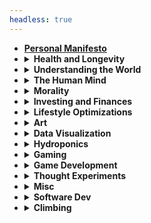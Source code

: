 ```yaml
---
headless: true
---
```


<ul>
<li><a href="/docs/manifesto/" ><strong>Personal Manifesto</strong></a></li>
<li><details><summary><strong>Health and Longevity</strong></summary><ul>
  <li><a href="/docs/health-and-longevity/influences/">Influences</a></li>
  <li><a href="/docs/health-and-longevity/sleep/">Sleep</a></li>
  <li><a href="/docs/health-and-longevity/food/">What Food and When?</a></li>
  <li><a href="/docs/health-and-longevity/cooking/">Cooking</a></li>
  <li><a href="/docs/health-and-longevity/fasting/">Fasting</a></li>
  <li><a href="/docs/health-and-longevity/cgm/">Continuous Glucose Monitoring</a></li>
  <li><a href="/docs/health-and-longevity/dna-testing/">DNA Testing</a></li>
  <li><a href="/docs/health-and-longevity/chronic-stress/">Chronic Stress</a></li>
  <li><a href="/docs/health-and-longevity/exercise/">Exercise</a></li>
  <li><a href="/docs/health-and-longevity/avoiding-accidents/">Avoiding Accidents</a></li>
  <li><a href="/docs/health-and-longevity/dental-health/">Dental Health</a></li>
</ul></details></li>
<li><details><summary><strong>Understanding the World</strong></summary><ul>
  <li><a href="/docs/understanding-the-world/influences/">Influences</a></li>
  <li><a href="/docs/understanding-the-world/what-to-believe/">What to Believe</a></li>
  <li><a href="/docs/understanding-the-world/physics/">Physics</a></li>
  <li><a href="/docs/understanding-the-world/notetaking/">Notetaking</a></li>
  <li><a href="/docs/understanding-the-world/individuals-vs-groups/">Individuals Vs Groups</a></li>
  <li><a href="/docs/understanding-the-world/applying-theories/">Applying Theories</a></li>
</ul></details></li>
<li><details><summary><strong>The Human Mind</strong></summary><ul>
  <li><a href="/docs/mind/influences/">Influences</a></li>
  <li><a href="/docs/mind/mbti/">Myers-Briggs Personality Typing</a></li>
  <li><a href="/docs/mind/creativity/">Creativity</a></li>
  <li><a href="/docs/mind/motivation/">Motivation</a></li>
  <li><a href="/docs/mind/things-to-do-when-unmotivated/">Things to do When Unmotivated</a></li>
  <li><a href="/docs/mind/contentment/">Contentment (pet theory)</a></li>
  <li><a href="/docs/mind/working-with-others/">Working with Others</a></li>
  <li><a href="/docs/mind/desires-and-deprivation/">Desires and Deprivation</a></li>
</ul></details></li>
<li><details><summary><strong>Morality</strong></summary><ul>
  <li><a href="/docs/morality/efficiency-morality/">Efficient Living and Morality</a></li>
  <li><a href="/docs/morality/right-to-risk/">Right to Risk</a></li>
</ul></details></li>
<li><details><summary><strong>Investing and Finances</strong></summary><ul>
  <li><a href="/docs/investing-and-finances/influences/">Influences</a></li>
  <li><a href="/docs/investing-and-finances/strategies/">Strategies</a></li>
  <li><a href="/docs/investing-and-finances/financial-independence/">Financial Independence</a></li>
  <li><a href="/docs/investing-and-finances/taxes/">Taxes</a></li>
  <li><a href="/docs/investing-and-finances/housing/">Housing</a></li>
  <li><a href="/docs/investing-and-finances/expected-house-return/">My Comprehensive Housing Return Estimator</a></li>
  <li><a href="/docs/investing-and-finances/monthly-costs-of-car-ownership/">Monthly Costs of Car Ownership</a></li>
</ul></details></li>
<li><details><summary><strong>Lifestyle Optimizations</strong></summary><ul>
  <li><em>Projects and tricks that make my life run smoothly.</em></li>
  <li><a href="/docs/lifestyle-optimizations/website/">This Website</a></li>
  <li><a href="/docs/lifestyle-optimizations/task-tracking/">Task Tracking</a></li>
  <li><a href="/docs/lifestyle-optimizations/android-apps/">Android Apps</a></li>
  <li><a href="/docs/lifestyle-optimizations/computing-config/">My Computer Configuration (dotfiles)</a></li>
  <li><a href="/docs/lifestyle-optimizations/internet-troubleshooting/">Home Network and Internet Troubleshooting</a></li>
  <li><a href="/docs/lifestyle-optimizations/personal-data-tracking/">Personal Data Tracking</a></li>
  <li><a href="/docs/lifestyle-optimizations/energy-monitoring/">Home Energy Monitoring</a></li>
  <li><a href="/docs/lifestyle-optimizations/hang-drying-cloths/">Hang Drying Cloths</a></li>
  <li><a href="/docs/lifestyle-optimizations/taut-line-hitch/">Taut-line hitch (most useful knot I know)</a></li>
  <li><a href="/docs/lifestyle-optimizations/phone-case/">Phone Case</a></li>
  <li><a href="/docs/lifestyle-optimizations/vim-tricks/">Vim Tricks</a></li>
  <li><a href="/docs/lifestyle-optimizations/youtube-downloading/">No-Ad YouTube Viewing</a></li>
</ul></details></li>
<li><details><summary><strong>Art</strong></summary><ul>
  <li><a href="/docs/visual-art/generative-art/">Generative Art</a></li>
  <li><a href="/docs/favorite-music/" >My Favorite Music</a></li>
</ul></details></li>
<li><details><summary><strong>Data Visualization</strong></summary><ul>
  <li><a href="/docs/datavis/seattle-rain/">Rain in Seattle</a></li>
</ul></details></li>
<li><details><summary><strong>Hydroponics</strong></summary><ul>
  <li><a href="/docs/hydroponics/my-setup/" >My Setup</a></li>
  <li><a href="/docs/hydroponics/journal/" >Journal</a></li>
</ul></details></li>
<li><details><summary><strong>Gaming</strong></summary><ul>
  <li><a href="/docs/gaming/fps-principles/">FPS Principles</a></li>
  <li><a href="/docs/gaming/top-10/">Top 10 All Time</a></li>
  <li><a href="/docs/gaming/oxygen-not-included/">Oxygen Not Included</a></li>
  <li><a href="/docs/gaming/chess/">Chess</a></li>
</ul></details></li>
<li><details><summary><strong>Game Development</strong></summary><ul>
  <li><a href="/docs/gamedev/my-projects/">My Projects</a></li>
  <li><a href="/docs/gamedev/common-patterns/">Common patterns found in games</a></li>
  <li><a href="/docs/gamedev/gamedev-context/">Good context about game development</a></li>
  <li><a href="/docs/gamedev/mechanic-ideas/low-friction-turn-based-tactics/">Mechanic Idea: Low Friction Turn Based Tactics</a></li>
</ul></details></li>
<li><details><summary><strong>Thought Experiments</strong></summary><ul>
  <li><a href="/docs/thought-experiments/two-glasses/" >Mixing Milk Tea</a></li>
</ul></details></li>
<li><details><summary><strong>Misc</strong></summary><ul>
  <li><a href="/docs/random-ideas/" >Random Ideas</a></li>
</ul></details></li>
<li><details><summary><strong>Software Dev</strong></summary><ul>
  <li><a href="/docs/software-dev/influences/" >Influences</a></li>
  <li><a href="/docs/software-dev/impact/" >Impact</a></li>
  <li><a href="/docs/software-dev/choosing-a-language/" >Languages</a></li>
</ul></details></li>
<li><details><summary><strong>Climbing</strong></summary><ul>
  <li><a href="/docs/climbing/media/" >Media/Inspiration</a></li>
  <li><a href="/docs/climbing/safety-checklist/" >Safety Checklist</a></li>
  <li><details><summary><strong>Event Reports</strong></summary><ul>
    <li><a href="/docs/climbing/event-reports/mcmahon-hall/" >2014 - McMahon Hall</a></li>
    <li><a href="/docs/climbing/event-reports/2019-10-7-namaste-wall-zion/" >Oct. 2019 - Namaste Wall, Zion</a></li>
    <li><a href="/docs/climbing/event-reports/2020-8-10-lake-erie/" >Aug. 2020 - Mt. Erie</a></li>
    <li><a href="/docs/climbing/event-reports/2020-8-12-mile-high-club/" >Aug. 2020 - Mile High Club</a></li>
    <li><a href="/docs/climbing/event-reports/first-512/" >Jan 12, 2018 - My first 5.12!</a></li>
  </ul></details></li>
</ul></details></li>
</ul>
